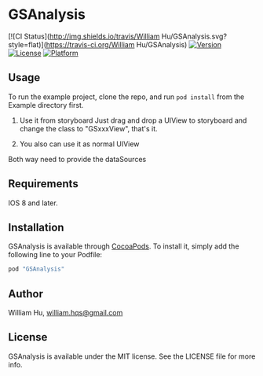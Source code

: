 # GSAnalysis

[![CI Status](http://img.shields.io/travis/William Hu/GSAnalysis.svg?style=flat)](https://travis-ci.org/William Hu/GSAnalysis)
[![Version](https://img.shields.io/cocoapods/v/GSAnalysis.svg?style=flat)](http://cocoapods.org/pods/GSAnalysis)
[![License](https://img.shields.io/cocoapods/l/GSAnalysis.svg?style=flat)](http://cocoapods.org/pods/GSAnalysis)
[![Platform](https://img.shields.io/cocoapods/p/GSAnalysis.svg?style=flat)](http://cocoapods.org/pods/GSAnalysis)

## Usage

To run the example project, clone the repo, and run `pod install` from the Example directory first.

1. Use it from storyboard
Just drag and drop a UIView to storyboard and change the class to "GSxxxView", that's it.

2. You also can use it as normal UIView

Both way need to provide the dataSources


## Requirements
IOS 8 and later.
## Installation

GSAnalysis is available through [CocoaPods](http://cocoapods.org). To install
it, simply add the following line to your Podfile:

```ruby
pod "GSAnalysis"
```

## Author

William Hu, william.hqs@gmail.com

## License

GSAnalysis is available under the MIT license. See the LICENSE file for more info.
